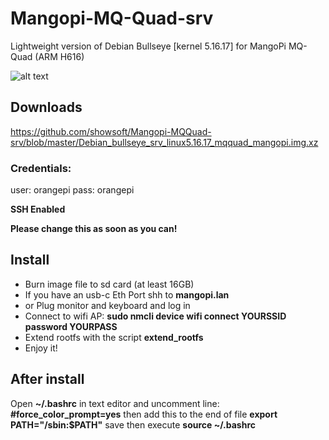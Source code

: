 # Mangopi-MQ-Quad-srv
Lightweight version of Debian Bullseye [kernel 5.16.17] for MangoPi MQ-Quad (ARM H616)

![alt text](https://mangopi.org/_media/img_0406_2048.jpg?w=800&tok=561923)

## Downloads
<https://github.com/showsoft/Mangopi-MQQuad-srv/blob/master/Debian_bullseye_srv_linux5.16.17_mqquad_mangopi.img.xz>

### Credentials:
user: orangepi
pass: orangepi

**SSH Enabled**  

**Please change this as soon as you can!**

## Install
- Burn image file to sd card (at least 16GB)
- If you have an usb-c Eth Port shh to **mangopi.lan**
- or Plug monitor and keyboard and log in
- Connect to wifi AP: **sudo nmcli device wifi connect YOURSSID password YOURPASS**
- Extend rootfs with the script **extend_rootfs**
- Enjoy it!

## After install
Open **~/.bashrc** in text editor and uncomment line:
**#force_color_prompt=yes**
then add this to the end of file
**export PATH="/sbin:$PATH"**
save then execute **source ~/.bashrc**
